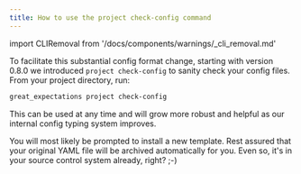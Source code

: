 ```yaml
---
title: How to use the project check-config command
---
```


import CLIRemoval from '/docs/components/warnings/_cli_removal.md'

<CLIRemoval />

To facilitate this substantial config format change, starting with version 0.8.0
we introduced `project check-config` to sanity check your config files. From your
project directory, run:

```bash
great_expectations project check-config
```

This can be used at any time and will grow more robust and helpful as our
internal config typing system improves.

You will most likely be prompted to install a new template. Rest assured that
your original YAML file will be archived automatically for you. Even so, it's
in your source control system already, right? ;-)
